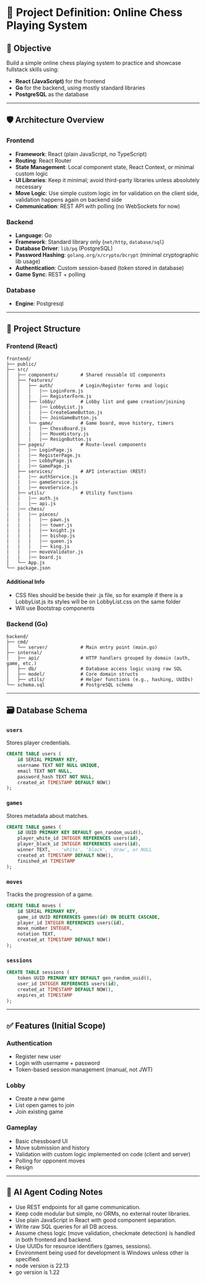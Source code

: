 # 📜 Project Definition: Online Chess Playing System

## 🌟 Objective

Build a simple online chess playing system to practice and showcase fullstack skills using:

- **React (JavaScript)** for the frontend
- **Go** for the backend, using mostly standard libraries
- **PostgreSQL** as the database

---

## 🛡️ Architecture Overview

### Frontend

- **Framework**: React (plain JavaScript, no TypeScript)
- **Routing**: React Router
- **State Management**: Local component state, React Context, or minimal custom logic
- **UI Libraries**: Keep it minimal; avoid third-party libraries unless absolutely necessary
- **Move Logic**: Use simple custom logic im for validation on the client side, validation happens again on backend side
- **Communication**: REST API with polling (no WebSockets for now)

### Backend

- **Language**: Go
- **Framework**: Standard library only (`net/http`, `database/sql`)
- **Database Driver**: `lib/pq` (PostgreSQL)
- **Password Hashing**: `golang.org/x/crypto/bcrypt` (minimal cryptographic lib usage)
- **Authentication**: Custom session-based (token stored in database)
- **Game Sync**: REST + polling

### Database

- **Engine**: Postgresql

---

## 📁 Project Structure

### Frontend (React)

```
frontend/
├── public/
├── src/
│   ├── components/        # Shared reusable UI components
│   ├── features/
│   │   ├── auth/          # Login/Register forms and logic
│   │   |   |── LoginForm.js
│   │   |   |── RegisterForm.js
│   │   ├── lobby/         # Lobby list and game creation/joining
│   │   |   |── LobbyList.js
│   │   |   |── CreateGameButton.js
│   │   |   |── JoinGameButton.js
│   │   └── game/          # Game board, move history, timers
│   │   |   |── ChessBoard.js
│   │   |   |── MoveHistory.js
│   │   |   |── ResignButton.js
│   ├── pages/             # Route-level components
│   |   |── LoginPage.js
│   |   |── RegisterPage.js
│   |   |── LobbyPage.js
│   |   |── GamePage.js
│   ├── services/          # API interaction (REST)
│   |   |── authService.js
│   |   |── gameService.js
│   |   |── moveService.js
│   ├── utils/             # Utility functions
│   |   |── auth.js
│   |   |── api.js
|   |── chess/
|   |   |── pieces/
|   |   |   |── pawn.js
|   |   |   |── tower.js
|   |   |   |── knight.js
|   |   |   |── bishop.js
|   |   |   |── queen.js
|   |   |   |── king.js
|   |   |── moveValidator.js
|   |   |── board.js
│   └── App.js
└── package.json
```

#### Additional Info
- CSS files should be beside their .js file, so for example if there is a LobbyList.js its styles will be on LobbyList.css on the same folder
- Will use Bootstrap components

### Backend (Go)

```
backend/
├── cmd/
│   └── server/            # Main entry point (main.go)
├── internal/
│   ├── api/               # HTTP handlers grouped by domain (auth, game, etc.)
│   ├── db/                # Database access logic using raw SQL
│   ├── model/             # Core domain structs
│   ├── utils/             # Helper functions (e.g., hashing, UUIDs)
└── schema.sql             # PostgreSQL schema
```

---

## 🗃 Database Schema

### `users`

Stores player credentials.

```sql
CREATE TABLE users (
    id SERIAL PRIMARY KEY,
    username TEXT NOT NULL UNIQUE,
    email TEXT NOT NULL,
    password_hash TEXT NOT NULL,
    created_at TIMESTAMP DEFAULT NOW()
);
```

### `games`

Stores metadata about matches.

```sql
CREATE TABLE games (
    id UUID PRIMARY KEY DEFAULT gen_random_uuid(),
    player_white_id INTEGER REFERENCES users(id),
    player_black_id INTEGER REFERENCES users(id),
    winner TEXT, -- 'white', 'black', 'draw', or NULL
    created_at TIMESTAMP DEFAULT NOW(),
    finished_at TIMESTAMP
);
```

### `moves`

Tracks the progression of a game.

```sql
CREATE TABLE moves (
    id SERIAL PRIMARY KEY,
    game_id UUID REFERENCES games(id) ON DELETE CASCADE,
    player_id INTEGER REFERENCES users(id),
    move_number INTEGER,
    notation TEXT,
    created_at TIMESTAMP DEFAULT NOW()
);
```

### `sessions`

```sql
CREATE TABLE sessions (
    token UUID PRIMARY KEY DEFAULT gen_random_uuid(),
    user_id INTEGER REFERENCES users(id),
    created_at TIMESTAMP DEFAULT NOW(),
    expires_at TIMESTAMP
);
```

---

## ✅ Features (Initial Scope)

### Authentication

- Register new user
- Login with username + password
- Token-based session management (manual, not JWT)

### Lobby

- Create a new game
- List open games to join
- Join existing game

### Gameplay

- Basic chessboard UI
- Move submission and history
- Validation with custom logic implemented on code (client and server)
- Polling for opponent moves
- Resign

---

## 🧐 AI Agent Coding Notes

- Use REST endpoints for all game communication.
- Keep code modular but simple, no ORMs, no external router libraries.
- Use plain JavaScript in React with good component separation.
- Write raw SQL queries for all DB access.
- Assume chess logic (move validation, checkmate detection) is handled in both frontend and backend.
- Use UUIDs for resource identifiers (games, sessions).
- Environment being used for development is Windows unless other is specified.
- node version is 22.13
- go version is 1.22
